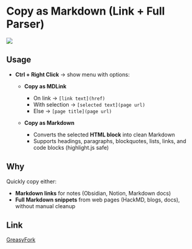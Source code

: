 # Copy as Markdown (Link + Full Parser)
![](https://storage.meteor.today/image/68ccd3638219d4a0ec75a52a.png)

## Usage

* **Ctrl + Right Click** → show menu with options:

  * **Copy as MDLink**

    * On link → `[link text](href)`
    * With selection → `[selected text](page url)`
    * Else → `[page title](page url)`
  * **Copy as Markdown**

    * Converts the selected **HTML block** into clean Markdown
    * Supports headings, paragraphs, blockquotes, lists, links, and code blocks (highlight.js safe)

## Why

Quickly copy either:

* **Markdown links** for notes (Obsidian, Notion, Markdown docs)
* **Full Markdown snippets** from web pages (HackMD, blogs, docs), without manual cleanup

## Link

[GreasyFork](https://greasyfork.org/zh-TW/scripts/546353-copy-selected-text-as-markdown-link)
